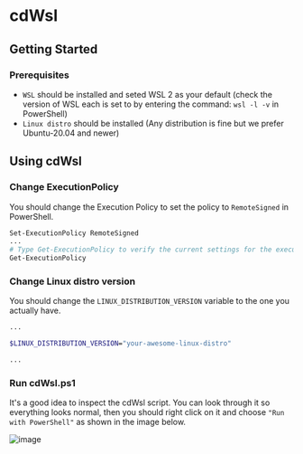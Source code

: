 # cdWsl

## Getting Started

### Prerequisites
- `WSL` should be installed and seted WSL 2 as your default (check the version of WSL each is set to by entering the command: `wsl -l -v` in PowerShell)
- `Linux distro` should be installed (Any distribution is fine but we prefer Ubuntu-20.04 and newer)

## Using cdWsl

### Change ExecutionPolicy
You should change the Execution Policy to set the policy to `RemoteSigned` in PowerShell.
```sh
Set-ExecutionPolicy RemoteSigned
...
# Type Get-ExecutionPolicy to verify the current settings for the execution policy.
Get-ExecutionPolicy
```

### Change Linux distro version
You should change the `LINUX_DISTRIBUTION_VERSION` variable to the one you actually have.
```sh
...

$LINUX_DISTRIBUTION_VERSION="your-awesome-linux-distro"

...
```

### Run cdWsl.ps1
It's a good idea to inspect the cdWsl script. You can look through it so everything looks normal, then you should right click on it and choose `"Run with PowerShell"` as shown in the image below.

![image](https://user-images.githubusercontent.com/69449278/166087334-64a24ba3-d085-4531-b9dd-379cacc5640e.png)
